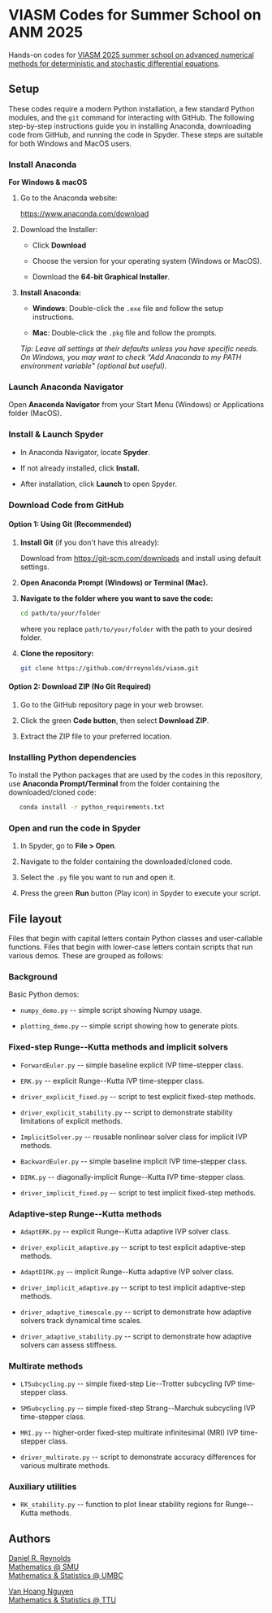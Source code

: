 # VIASM Codes for Summer School on ANM 2025

Hands-on codes for [VIASM 2025 summer school on advanced numerical methods for deterministic and stochastic differential equations](https://viasm.edu.vn/en/hdkh/summer-school-on-anm2025).

## Setup

These codes require a modern Python installation, a few standard Python modules, and the `git` command for interacting with GitHub.  The following step-by-step instructions guide you in installing Anaconda, downloading code from GitHub, and running the code in Spyder.  These steps are suitable for both Windows and MacOS users.

### Install Anaconda

**For Windows & macOS**

1. Go to the Anaconda website:

   https://www.anaconda.com/download

2. Download the Installer:

   * Click **Download**

   * Choose the version for your operating system (Windows or MacOS).

   * Download the **64-bit Graphical Installer**.

3. **Install Anaconda:**

   * **Windows**: Double-click the `.exe` file and follow the setup instructions.

   * **Mac**: Double-click the `.pkg` file and follow the prompts.

   *Tip: Leave all settings at their defaults unless you have specific needs. On
    Windows, you may want to check "Add Anaconda to my PATH environment variable"
    (optional but  useful).*

### Launch Anaconda Navigator

Open **Anaconda Navigator** from your Start Menu (Windows) or Applications folder
(MacOS).

### Install & Launch Spyder

* In Anaconda Navigator, locate **Spyder**.

* If not already installed, click **Install.**

* After installation, click **Launch** to open Spyder.

### Download Code from GitHub

#### Option 1: Using Git (Recommended)

1. **Install Git** (if you don't have this already):

   Download from https://git-scm.com/downloads and install using default settings.

2. **Open Anaconda Prompt (Windows) or Terminal (Mac).**

3. **Navigate to the folder where you want to save the code:**

   ```bash
   cd path/to/your/folder
   ```

   where you replace `path/to/your/folder` with the path to your desired folder.

4. **Clone the repository:**

   ```bash
   git clone https://github.com/drreynolds/viasm.git
   ```

#### Option 2: Download ZIP (No Git Required)

1. Go to the GitHub repository page in your web browser.

2. Click the green **Code button**, then select **Download ZIP**.

3. Extract the ZIP file to your preferred location.

### Installing Python dependencies

To install the Python packages that are used by the codes in this repository, use **Anaconda Prompt/Terminal** from the folder containing the downloaded/cloned code:

```bash
   conda install -r python_requirements.txt
```

### Open and run the code in Spyder

1. In Spyder, go to **File > Open**.

2. Navigate to the folder containing the downloaded/cloned code.

3. Select the `.py` file you want to run and open it.

4. Press the green **Run** button (Play icon) in Spyder to execute your script.

## File layout

Files that begin with capital letters contain Python classes and user-callable functions.  Files that begin with lower-case letters contain scripts that run various demos.  These are grouped as follows:

### Background

Basic Python demos:

* `numpy_demo.py` -- simple script showing Numpy usage.

* `plotting_demo.py` -- simple script showing how to generate plots.

### Fixed-step Runge--Kutta methods and implicit solvers

* `ForwardEuler.py` -- simple baseline explicit IVP time-stepper class.

* `ERK.py` -- explicit Runge--Kutta IVP time-stepper class.

* `driver_explicit_fixed.py` -- script to test explicit fixed-step methods.

* `driver_explicit_stability.py` -- script to demonstrate stability limitations of explicit methods.

* `ImplicitSolver.py` -- reusable nonlinear solver class for implicit IVP methods.

* `BackwardEuler.py` -- simple baseline implicit IVP time-stepper class.

* `DIRK.py` -- diagonally-implicit Runge--Kutta IVP time-stepper class.

* `driver_implicit_fixed.py` -- script to test implicit fixed-step methods.

### Adaptive-step Runge--Kutta methods

* `AdaptERK.py` -- explicit Runge--Kutta adaptive IVP solver class.

* `driver_explicit_adaptive.py` -- script to test explicit adaptive-step methods.

* `AdaptDIRK.py` -- implicit Runge--Kutta adaptive IVP solver class.

* `driver_implicit_adaptive.py` -- script to test implicit adaptive-step methods.

* `driver_adaptive_timescale.py` -- script to demonstrate how adaptive solvers track dynamical time scales.

* `driver_adaptive_stability.py` -- script to demonstrate how adaptive solvers can assess stiffness.

### Multirate methods

* `LTSubcycling.py` -- simple fixed-step Lie--Trotter subcycling IVP time-stepper class.

* `SMSubcycling.py` -- simple fixed-step Strang--Marchuk subcycling IVP time-stepper class.

* `MRI.py` -- higher-order fixed-step multirate infinitesimal (MRI) IVP time-stepper class.

* `driver_multirate.py` -- script to demonstrate accuracy differences for various multirate methods.

### Auxiliary utilities

* `RK_stability.py` -- function to plot linear stability regions for Runge--Kutta methods.

## Authors

[Daniel R. Reynolds](https://drreynolds.github.io/)  
[Mathematics @ SMU](https://www.smu.edu/dedman/academics/departments/math)  
[Mathematics & Statistics @ UMBC](https://mathstat.umbc.edu)

[Van Hoang Nguyen](https://www.depts.ttu.edu/math/facultystaff)  
[Mathematics & Statistics @ TTU](https://www.depts.ttu.edu/math)
